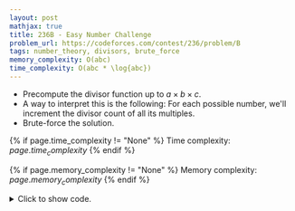 ```yaml
---
layout: post
mathjax: true
title: 236B - Easy Number Challenge
problem_url: https://codeforces.com/contest/236/problem/B
tags: number_theory, divisors, brute_force
memory_complexity: O(abc)
time_complexity: O(abc * \log{abc})
---
```


- Precompute the divisor function up to $a \times b \times c$.
- A way to interpret this is the following: For each possible number, we'll
increment the divisor count of all its multiples.
- Brute-force the solution.


{% if page.time_complexity != "None" %}
Time complexity: ${{ page.time_complexity }}$
{% endif %}

{% if page.memory_complexity != "None" %}
Memory complexity: ${{ page.memory_complexity }}$
{% endif %}

<details>
<summary>
<p style="display:inline">Click to show code.</p>
</summary>
```cpp
{% raw %}
using namespace std;
using ll = long long;
using vi = vector<int>;
vi precompute_divisors(int n)
{
    vi d(n + 1, 0);
    for (int i = 1; i <= n; ++i)
        for (int j = i; j <= n; j += i)
            d[j]++;
    return d;
}
int solve(int a, int b, int c)
{
    int const MOD = 1 << 30;
    ll ans = 0;
    auto d = precompute_divisors(a * b * c);
    for (int i = 1; i <= a; ++i)
        for (int j = 1; j <= b; ++j)
            for (int k = 1; k <= c; ++k)
                ans = (ans + d[i * j * k]) % MOD;
    return ans;
}
int main(void)
{
    ios::sync_with_stdio(false), cin.tie(NULL);
    int a, b, c;
    cin >> a >> b >> c;
    cout << solve(a, b, c) << endl;
    return 0;
}

{% endraw %}
```
</details>


